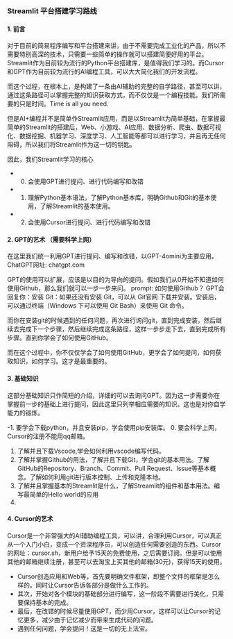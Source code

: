 ### Streamlit 平台搭建学习路线

#### 1. 前言
对于目前的简易程序编写和平台搭建来讲，由于不需要完成工业化的产品，所以不需要特别高深的技术，只需要一些简单的操作就可以搭建简便好用的平台。Streamlit作为目前较为流行的Python平台搭建库，是值得我们学习的。而Cursor和GPT作为目前较为流行的AI编程工具，可以大大简化我们的开发流程。

而这个过程，在根本上，是构建了一条由AI辅助的完整的自学路径，甚至可以讲，通过这条路径可以掌握完整的知识获取方式，而不仅仅是一个编程技能。我们所需要的只是时间。Time is all you need.

但是AI+编程并不是简单作Streamlit应用，而是以Streamlit为简单基础，在掌握最简单的Streamlit的搭建后，Web、小游戏、AI应用、数据分析、爬虫、数据可视化、数据挖掘、机器学习、深度学习、人工智能等都可以进行学习，并且再无任何阻碍，所以我们将Streamlit作为这一切的钥匙。

因此，我们Streamlit学习的核心
- 0. 会使用GPT进行提问、进行代码编写和改错
- 1. 理解Python基本语法，了解Python基本库，明确Github和Git的基本使用，了解Streamlit的基本使用。
- 2. 会使用Cursor进行提问、进行代码编写和改错

#### 2. GPT的艺术 （需要科学上网）
在这里我们统一利用GPT进行提问、编写和改错，以GPT-4omini为主要应用。
ChatGPT网址: chatgpt.com

GPT的使用可以扩展，应该是以目的为导向的提问。假如我们从0开始不知道如何使用Github，那么我们就可以一步一步来问。
prompt: 如何使用Github？
GPT会回复你：安装 Git：如果还没有安装 Git，可以从 Git官网 下载并安装。安装后，可以通过终端（Windows 下可以使用 Git Bash）来使用 Git 命令。

而你在安装git的时候遇到的任何问题，再次进行询问git，直到完成安装，然后继续去完成下一个步骤，然后继续完成这条路径，这样一步步走下去，直到完成所有步骤。直到你学会了如何使用GitHub。

而在这个过程中，你不仅仅学会了如何使用GitHub，更学会了如何提问，如何获取知识，如何学习。这才是最重要的。

#### 3. 基础知识
这部分基础知识只作简短的介绍，详细的可以去询问GPT。因为这一步需要你在掌握前一步的基础上进行提问，因此这里只列举相应需要的知识。这也是对你自学能力的锻炼。

-1. 要学会下载python，并且安装pip，学会使用pip安装库。
0. 要会科学上网，Cursor的注册不能用qq邮箱。
1. 了解并且下载Vscode,学会如何利用vscode编写代码。
2. 了解并掌握Github的用法，了解并且下载Git，学会git的基本用法。了解GitHub的Repository、Branch、Commit、Pull Request、Issue等基本概念。了解如何利用git进行版本控制、上传和克隆本地。
3. 了解并且掌握基本的Streamlit是什么，了解Streamlit的组件和基本用法。编写最简单的Hello world的应用
4. 

#### 4. Cursor的艺术
Cursor是一个非常强大的AI辅助编程工具，可以讲，合理利用Cursor，可以真正从一个入门小白，变成一个资深程序员，可以创造任何需要创造的东西。Cursor的网址：cursor.sh，新用户给予15天的免费使用，之后需要订阅。但是可以使用其他的邮箱继续注册，甚至可以去淘宝上买其他的邮箱(30元)，获得15天的使用。

- Cursor创造应用和Web等，首先要明确文件框架，即整个文件的框架是怎么样的。同时让Cursor告诉各部分是做什么工作的。
- 其次，开始对各个模块的基础部分进行编写，这一阶段不需要进行美化，只需要保持基本的完成。
- 最后，在改错的时候尽量使用GPT，而少用Cursor，这样可以让Cursor的记忆更多，减少由于记忆减少而带来生成代码的问题。
- 遇到任何问题，学会提问！这是一切的无上法宝。


